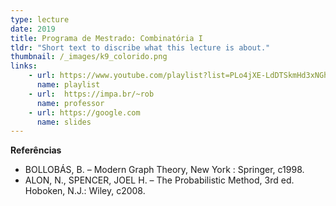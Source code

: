 ```yaml
---
type: lecture
date: 2019
title: Programa de Mestrado: Combinatória I
tldr: "Short text to discribe what this lecture is about."
thumbnail: /_images/k9_colorido.png
links: 
    - url: https://www.youtube.com/playlist?list=PLo4jXE-LdDTSkmHd3xNGhcObfWXvpwmCL
      name: playlist
    - url:  https://impa.br/~rob
      name: professor
    - url: https://google.com
      name: slides
---
```

**Referências**
- BOLLOBÁS, B. – Modern Graph Theory, New York : Springer, c1998.
- ALON, N., SPENCER, JOEL H. – The Probabilistic Method, 3rd ed. Hoboken, N.J.: Wiley, c2008.
